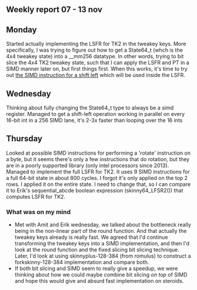 ## Weekly report 07 - 13 nov

## Monday

Started actually implementing the LSFR for TK2 in the tweakey keys. More specifically, I was trying to figure out
how to get a State64_t (whch is the 4x4 tweakey state) into a __mm256 datatype. In other words, trying to bit slice the
4x4 TK2 tweakey state, such that I can apply the LSFR and PT in a SIMD manner later on, but first things first. When
this works, it's time to try
out [the SIMD instruction for a shift left](https://www.intel.com/content/www/us/en/docs/intrinsics-guide/index.html#ig_expand=5264,4235,67,0,5523,5224,5264,5264,6531,6501&text=sl&techs=AVX,AVX2)
which will be used inside the LSFR.

## Wednesday

Thinking about fully changing the State64_t type to always be a simd register. Managed to get a shift-left operation
working in parallel on every 16-bit int in a 256 SIMD lane, it's 2-3x faster than looping over the 16 ints

## Thursday

Looked at possible SIMD instructions for performing a 'rotate' instruction on a byte, but it seems there's only a few
instructions that do rotation, but they are in a poorly supported library (only intel processors since 2013).
Managed to implement the full LSFR for TK2. It uses 9 SIMD instructions for a full 64-bit state in about 800 cycles. I
forgot it's only applied on the top 2 rows. I applied it on the entire state. I need to change that, so I can compare
it to Erik's sequential_abcde boolean expression (skinny64_LFSR2()) that computes LSFR for TK2.

### What was on my mind

- Met with Amit and Erik wednesday, we talked about the bottleneck really being in the non-linear part of the round
  function. And that actually the tweakey keys already is really fast. We agreed that I'd continue transforming the
  tweakey keys into a SIMD implementation, and then I'd look at the round function and the fixed slicing bit slicing
  technique. Later, I'd look at using skinnyplus-128-384 (from romulus) to construct a forkskinny-128-384 implementation
  and compare both.
- If both bit slicing and SIMD seem to really give a speedup, we were thinking about how we could maybe combine bit
  slicing *on top* of SIMD and hope this would give and absurd fast implementation on steroids.